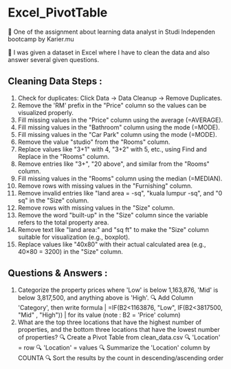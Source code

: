 # Excel_PivotTable
📌 One of the assignment about learning data analyst in Studi Independen bootcamp by Karier.mu

📌 I was given a dataset in Excel where I have to clean the data and also answer several given questions.

## Cleaning Data Steps :
1. Check for duplicates: Click Data → Data Cleanup → Remove Duplicates.
2. Remove the 'RM' prefix in the "Price" column so the values can be visualized properly.
3. Fill missing values in the "Price" column using the average (=AVERAGE).
4. Fill missing values in the "Bathroom" column using the mode (=MODE).
5. Fill missing values in the "Car Park" column using the mode (=MODE).
6. Remove the value "studio" from the "Rooms" column.
7. Replace values like "3+1" with 4, "3+2" with 5, etc., using Find and Replace in the "Rooms" column.
8. Remove entries like "3+", "20 above", and similar from the "Rooms" column.
9. Fill missing values in the "Rooms" column using the median (=MEDIAN).
10. Remove rows with missing values in the "Furnishing" column.
11. Remove invalid entries like "land area = -sq", "kuala lumpur -sq", and "0 sq" in the "Size" column.
12. Remove rows with missing values in the "Size" column.
13. Remove the word "built-up" in the "Size" column since the variable refers to the total property area.
14. Remove text like "land area:" and "sq ft" to make the "Size" column suitable for visualization (e.g., boxplot).
15. Replace values like "40x80" with their actual calculated area (e.g., 40×80 = 3200) in the "Size" column.

## Questions & Answers :
1. Categorize the property prices where 'Low' is below 1,163,876, 'Mid' is below 3,817,500, and anything above is 'High'.
   🔍 Add Column 'Category', then write formula | =IF(B2<1163876, "Low", IF(B2<3817500, "Mid"  , "High")) | for its value (note : B2 = 'Price' column)
2. What are the top three locations that have the highest number of properties, and the bottom three locations that have the lowest number of properties?
   🔍 Create a Pivot Table from clean_data.csv
   🔍 'Location' = row
   🔍 'Location' = values
   🔍 Summarize the 'Location' column by COUNTA
   🔍 Sort the results by the count in descending/ascending order
   
